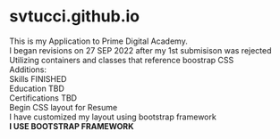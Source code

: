 # svtucci.github.io
This is my Application to Prime Digital Academy.     
I began revisions on 27 SEP 2022 after my 1st submisison was rejected    
Utilizing containers and classes that reference boostrap CSS   
Additions:    
Skills FINISHED    
Education TBD   
Certifications TBD  
Begin CSS layout for Resume   
I have customized my layout using bootstrap framework    
**I USE BOOTSTRAP FRAMEWORK**